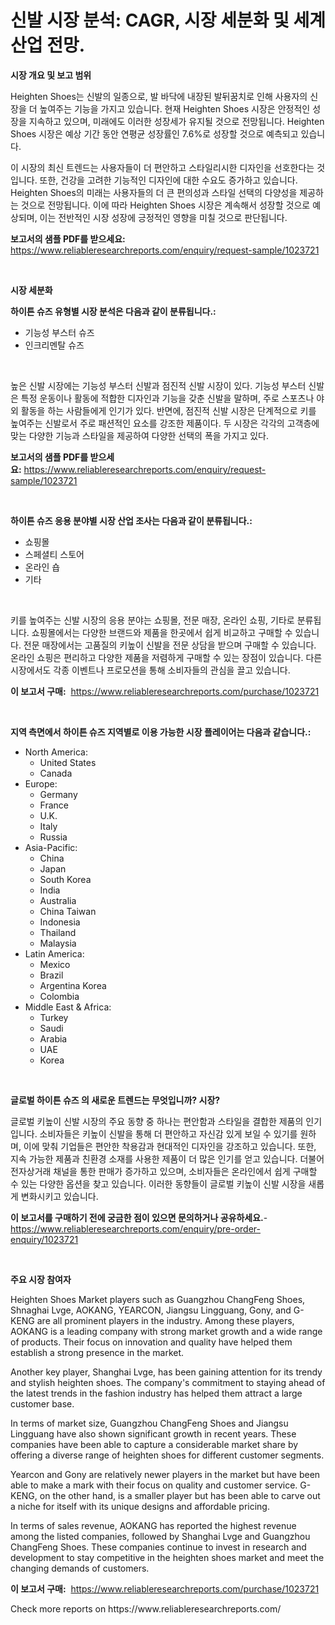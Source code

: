 <p><h1>신발 시장 분석: CAGR, 시장 세분화 및 세계 산업 전망.</h1></p><p><strong>시장 개요 및 보고 범위</strong></p>
<p><p>Heighten Shoes는 신발의 일종으로, 발 바닥에 내장된 발뒤꿈치로 인해 사용자의 신장을 더 높여주는 기능을 가지고 있습니다. 현재 Heighten Shoes 시장은 안정적인 성장을 지속하고 있으며, 미래에도 이러한 성장세가 유지될 것으로 전망됩니다. Heighten Shoes 시장은 예상 기간 동안 연평균 성장률인 7.6%로 성장할 것으로 예측되고 있습니다.</p><p>이 시장의 최신 트렌드는 사용자들이 더 편안하고 스타일리시한 디자인을 선호한다는 것입니다. 또한, 건강을 고려한 기능적인 디자인에 대한 수요도 증가하고 있습니다. Heighten Shoes의 미래는 사용자들의 더 큰 편의성과 스타일 선택의 다양성을 제공하는 것으로 전망됩니다. 이에 따라 Heighten Shoes 시장은 계속해서 성장할 것으로 예상되며, 이는 전반적인 시장 성장에 긍정적인 영향을 미칠 것으로 판단됩니다.</p></p>
<p><strong>보고서의 샘플 PDF를 받으세요:</strong> <a href="https://www.reliableresearchreports.com/enquiry/request-sample/1023721">https://www.reliableresearchreports.com/enquiry/request-sample/1023721</a></p>
<p>&nbsp;</p>
<p><strong>시장 세분화</strong></p>
<p><strong>하이튼 슈즈 유형별 시장 분석은 다음과 같이 분류됩니다.:</strong></p>
<p><ul><li>기능성 부스터 슈즈</li><li>인크리멘탈 슈즈</li></ul></p>
<p>&nbsp;</p>
<p><p>높은 신발 시장에는 기능성 부스터 신발과 점진적 신발 시장이 있다. 기능성 부스터 신발은 특정 운동이나 활동에 적합한 디자인과 기능을 갖춘 신발을 말하며, 주로 스포츠나 야외 활동을 하는 사람들에게 인기가 있다. 반면에, 점진적 신발 시장은 단계적으로 키를 높여주는 신발로서 주로 패션적인 요소를 강조한 제품이다. 두 시장은 각각의 고객층에 맞는 다양한 기능과 스타일을 제공하여 다양한 선택의 폭을 가지고 있다.</p></p>
<p><strong>보고서의 샘플 PDF를 받으세요:</strong>&nbsp;<a href="https://www.reliableresearchreports.com/enquiry/request-sample/1023721">https://www.reliableresearchreports.com/enquiry/request-sample/1023721</a></p>
<p>&nbsp;</p>
<p><strong> 하이튼 슈즈 응용 분야별 시장 산업 조사는 다음과 같이 분류됩니다.:</strong></p>
<p><ul><li>쇼핑몰</li><li>스페셜티 스토어</li><li>온라인 숍</li><li>기타</li></ul></p>
<p>&nbsp;</p>
<p><p>키를 높여주는 신발 시장의 응용 분야는 쇼핑몰, 전문 매장, 온라인 쇼핑, 기타로 분류됩니다. 쇼핑몰에서는 다양한 브랜드와 제품을 한곳에서 쉽게 비교하고 구매할 수 있습니다. 전문 매장에서는 고품질의 키높이 신발을 전문 상담을 받으며 구매할 수 있습니다. 온라인 쇼핑은 편리하고 다양한 제품을 저렴하게 구매할 수 있는 장점이 있습니다. 다른 시장에서도 각종 이벤트나 프로모션을 통해 소비자들의 관심을 끌고 있습니다.</p></p>
<p><strong>이 보고서 구매:</strong>&nbsp; <a href="https://www.reliableresearchreports.com/purchase/1023721">https://www.reliableresearchreports.com/purchase/1023721</a></p>
<p>&nbsp;</p>
<p><strong>지역 측면에서 하이튼 슈즈 지역별로 이용 가능한 시장 플레이어는 다음과 같습니다.:</strong></p>
<p><ul>
    <li>
        North America:
        <ul>
            <li>United States</li>
            <li>Canada</li>
        </ul>
    </li>
    <li>
        Europe:
        <ul>
            <li>Germany</li>
            <li>France</li>
            <li>U.K.</li>
            <li>Italy</li>
            <li>Russia</li>
        </ul>
    </li>
    <li>
        Asia-Pacific:
        <ul>
            <li>China</li>
            <li>Japan</li>
            <li>South Korea</li>
            <li>India</li>
            <li>Australia</li>
            <li>China Taiwan</li>
            <li>Indonesia</li>
            <li>Thailand</li>
            <li>Malaysia</li>
        </ul>
    </li>
    <li>
        Latin America:
        <ul>
            <li>Mexico</li>
            <li>Brazil</li>
            <li>Argentina Korea</li>
            <li>Colombia</li>
        </ul>
    </li>
    <li>
        Middle East & Africa:
        <ul>
            <li>Turkey</li>
            <li>Saudi</li>
            <li>Arabia</li>
            <li>UAE</li>
            <li>Korea</li>
        </ul>
    </li>
    </ul></p>
<p>&nbsp;</p>
<p><strong>글로벌 하이튼 슈즈 의 새로운 트렌드는 무엇입니까? 시장?</strong></p>
<p><p>글로벌 키높이 신발 시장의 주요 동향 중 하나는 편안함과 스타일을 결합한 제품의 인기입니다. 소비자들은 키높이 신발을 통해 더 편안하고 자신감 있게 보일 수 있기를 원하며, 이에 맞춰 기업들은 편안한 착용감과 현대적인 디자인을 강조하고 있습니다. 또한, 지속 가능한 제품과 친환경 소재를 사용한 제품이 더 많은 인기를 얻고 있습니다. 더불어 전자상거래 채널을 통한 판매가 증가하고 있으며, 소비자들은 온라인에서 쉽게 구매할 수 있는 다양한 옵션을 찾고 있습니다. 이러한 동향들이 글로벌 키높이 신발 시장을 새롭게 변화시키고 있습니다.</p></p>
<p><strong>이 보고서를 구매하기 전에 궁금한 점이 있으면 문의하거나 공유하세요.</strong>- <a href="https://www.reliableresearchreports.com/enquiry/pre-order-enquiry/1023721">https://www.reliableresearchreports.com/enquiry/pre-order-enquiry/1023721</a></p>
<p>&nbsp;</p>
<p><strong>주요 시장 참여자</strong></p>
<p><p>Heighten Shoes Market players such as Guangzhou ChangFeng Shoes, Shnaghai Lvge, AOKANG, YEARCON, Jiangsu Lingguang, Gony, and G-KENG are all prominent players in the industry. Among these players, AOKANG is a leading company with strong market growth and a wide range of products. Their focus on innovation and quality have helped them establish a strong presence in the market.</p><p>Another key player, Shanghai Lvge, has been gaining attention for its trendy and stylish heighten shoes. The company's commitment to staying ahead of the latest trends in the fashion industry has helped them attract a large customer base.</p><p>In terms of market size, Guangzhou ChangFeng Shoes and Jiangsu Lingguang have also shown significant growth in recent years. These companies have been able to capture a considerable market share by offering a diverse range of heighten shoes for different customer segments.</p><p>Yearcon and Gony are relatively newer players in the market but have been able to make a mark with their focus on quality and customer service. G-KENG, on the other hand, is a smaller player but has been able to carve out a niche for itself with its unique designs and affordable pricing.</p><p>In terms of sales revenue, AOKANG has reported the highest revenue among the listed companies, followed by Shanghai Lvge and Guangzhou ChangFeng Shoes. These companies continue to invest in research and development to stay competitive in the heighten shoes market and meet the changing demands of customers.</p></p>
<p><strong>이 보고서 구매:</strong>&nbsp;&nbsp;<a href="https://www.reliableresearchreports.com/purchase/1023721">https://www.reliableresearchreports.com/purchase/1023721</a></p>
<p>Check more reports on https://www.reliableresearchreports.com/</p>
